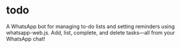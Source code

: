 # todo
A WhatsApp bot for managing to-do lists and setting reminders using whatsapp-web.js. Add, list, complete, and delete tasks—all from your WhatsApp chat!
